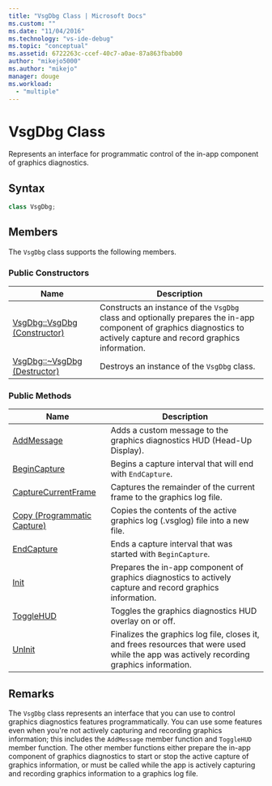 ```yaml
---
title: "VsgDbg Class | Microsoft Docs"
ms.custom: ""
ms.date: "11/04/2016"
ms.technology: "vs-ide-debug"
ms.topic: "conceptual"
ms.assetid: 6722263c-ccef-40c7-a0ae-87a863fbab00
author: "mikejo5000"
ms.author: "mikejo"
manager: douge
ms.workload: 
  - "multiple"
---
```

# VsgDbg Class
Represents an interface for programmatic control of the in-app component of graphics diagnostics.  
  
## Syntax  
  
```C++  
class VsgDbg;  
```  
  
## Members  
 The `VsgDbg` class supports the following members.  
  
### Public Constructors  
  
|Name|Description|  
|----------|-----------------|  
|[VsgDbg::VsgDbg (Constructor)](vsgdbg-vsgdbg-constructor.md)|Constructs an instance of the `VsgDbg` class and optionally prepares the in-app component of graphics diagnostics to actively capture and record graphics information.|  
|[VsgDbg::~VsgDbg (Destructor)](vsgdbg-tilde-vsgdbg-destructor.md)|Destroys an instance of the `VsgDbg` class.|  
  
### Public Methods  
  
|Name|Description|  
|----------|-----------------|  
|[AddMessage](addmessage.md)|Adds a custom message to the graphics diagnostics HUD (Head-Up Display).|  
|[BeginCapture](begincapture.md)|Begins a capture interval that will end with `EndCapture`.|  
|[CaptureCurrentFrame](capturecurrentframe.md)|Captures the remainder of the current frame to the graphics log file.|  
|[Copy (Programmatic Capture)](copy-programmatic-capture.md)|Copies the contents of the active graphics log (.vsglog) file into a new file.|  
|[EndCapture](endcapture.md)|Ends a capture interval that was started with `BeginCapture`.|  
|[Init](init.md)|Prepares the in-app component of graphics diagnostics to actively capture and record graphics information.|  
|[ToggleHUD](togglehud.md)|Toggles the graphics diagnostics HUD overlay on or off.|  
|[UnInit](uninit.md)|Finalizes the graphics log file, closes it, and frees resources that were used while the app was actively recording graphics information.|  
  
## Remarks  
 The `VsgDbg` class represents an interface that you can use to control graphics diagnostics features programmatically. You can use some features even when you're not actively capturing and recording graphics information; this includes the `AddMessage` member function and `ToggleHUD` member function. The other member functions either prepare the in-app component of graphics diagnostics to start or stop the active capture of graphics information, or must be called while the app is actively capturing and recording graphics information to a graphics log file.